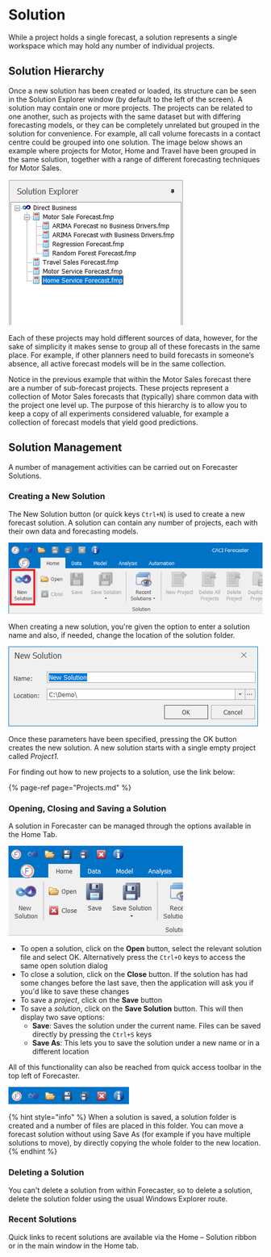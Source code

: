 # Solution
While a project holds a single forecast, a solution represents a single workspace which may hold any number of individual projects.

## Solution Hierarchy

Once a new solution has been created or loaded, its structure can be seen in the Solution Explorer window (by default to the left of the screen).  A solution may contain one or more projects. The projects can be related to one another, such as projects with the same dataset but with differing forecasting models, or they can be completely unrelated but grouped in the solution for convenience. For example, all call volume forecasts in a contact centre could be grouped into one solution. The image below shows an example where projects for Motor, Home and Travel have been grouped in the same solution, together with a range of different forecasting techniques for Motor Sales.

![Solution Hierarchy](imgs/Solution_SolutionHierarchy.png)

Each of these projects may hold different sources of data, however, for the sake of simplicity it makes sense to group all of these forecasts in the same place.  For example, if other planners need to build forecasts in someone’s absence, all active forecast models will be in the same collection.

Notice in the previous example that within the Motor Sales forecast there are a number of sub-forecast projects. These projects represent a collection of Motor Sales forecasts that (typically) share common data with the project one level up. The purpose of this hierarchy is to allow you to keep a copy of all experiments considered valuable, for example a collection of forecast models that yield good predictions.


## Solution Management

A number of management activities can be carried out on Forecaster Solutions. 


### Creating a New Solution

The New Solution button (or quick keys `Ctrl+N`) is used to create a new forecast solution. A solution can contain any number of projects, each with their own data and forecasting models.

![New Solution](imgs/Solution_NewSolutionButton.png)

When creating a new solution, you're given the option to enter a solution name and also, if needed, change the location of the solution folder. 

![New Solution Name & Location](imgs/Solution_NewSolutionWizard.png)

 Once these parameters have been specified, pressing the OK button creates the new solution. A new solution starts with a single empty project called *Project1*.
 
 For finding out how to new projects to a solution, use the link below:

{% page-ref page="Projects.md" %}


### Opening, Closing and Saving a Solution

A solution in Forecaster can be managed through the options available in the Home Tab.

![Solution Management](imgs/Solution_Management.png)


*	To open a solution, click on the **Open** button, select the relevant solution file and select OK.  Alternatively press the `Ctrl+O` keys to access the same open solution dialog
*	To close a solution, click on the **Close** button.  If the solution has had some changes before the last save, then the application will ask you if you'd like to save these changes
*   To save a *project*, click on the **Save** button
*	To save a *solution*, click on the **Save Solution** button.  This will then display two save options:
    -	**Save**:  Saves the solution under the current name.  Files can be saved directly by pressing the `Ctrl+S` keys
    -	**Save As**: This lets you to save the solution under a new name or in a different location

All of this functionality can also be reached from quick access toolbar in the top left of Forecaster. 
 

![Quick Access Toolbar](imgs/Solution_QuickAccessToolbar.png)


{% hint style="info" %}
When a solution is saved, a solution folder is created and a number of files are placed in this folder. You can move a forecast solution without using Save As (for example if you have multiple solutions to move), by directly copying the whole folder to the new location.
{% endhint %}



### Deleting a Solution
You can't delete a solution from within Forecaster, so to delete a solution, delete the solution folder using the usual Windows Explorer route.


### Recent Solutions
Quick links to recent solutions are available via the Home – Solution ribbon or in the main window in the Home tab.






